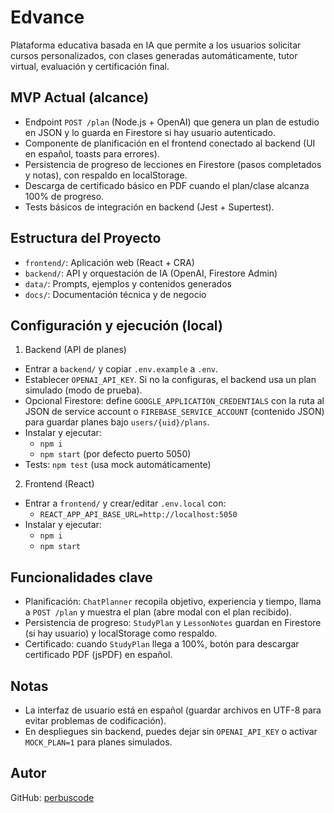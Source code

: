 # Edvance

Plataforma educativa basada en IA que permite a los usuarios solicitar cursos personalizados, con clases generadas automáticamente, tutor virtual, evaluación y certificación final.

## MVP Actual (alcance)

- Endpoint `POST /plan` (Node.js + OpenAI) que genera un plan de estudio en JSON y lo guarda en Firestore si hay usuario autenticado.
- Componente de planificación en el frontend conectado al backend (UI en español, toasts para errores).
- Persistencia de progreso de lecciones en Firestore (pasos completados y notas), con respaldo en localStorage.
- Descarga de certificado básico en PDF cuando el plan/clase alcanza 100% de progreso.
- Tests básicos de integración en backend (Jest + Supertest).

## Estructura del Proyecto

- `frontend/`: Aplicación web (React + CRA)
- `backend/`: API y orquestación de IA (OpenAI, Firestore Admin)
- `data/`: Prompts, ejemplos y contenidos generados
- `docs/`: Documentación técnica y de negocio

## Configuración y ejecución (local)

1. Backend (API de planes)

- Entrar a `backend/` y copiar `.env.example` a `.env`.
- Establecer `OPENAI_API_KEY`. Si no la configuras, el backend usa un plan simulado (modo de prueba).
- Opcional Firestore: define `GOOGLE_APPLICATION_CREDENTIALS` con la ruta al JSON de service account o `FIREBASE_SERVICE_ACCOUNT` (contenido JSON) para guardar planes bajo `users/{uid}/plans`.
- Instalar y ejecutar:
  - `npm i`
  - `npm start` (por defecto puerto 5050)
- Tests: `npm test` (usa mock automáticamente)

2. Frontend (React)

- Entrar a `frontend/` y crear/editar `.env.local` con:
  - `REACT_APP_API_BASE_URL=http://localhost:5050`
- Instalar y ejecutar:
  - `npm i`
  - `npm start`

## Funcionalidades clave

- Planificación: `ChatPlanner` recopila objetivo, experiencia y tiempo, llama a `POST /plan` y muestra el plan (abre modal con el plan recibido).
- Persistencia de progreso: `StudyPlan` y `LessonNotes` guardan en Firestore (si hay usuario) y localStorage como respaldo.
- Certificado: cuando `StudyPlan` llega a 100%, botón para descargar certificado PDF (jsPDF) en español.

## Notas

- La interfaz de usuario está en español (guardar archivos en UTF-8 para evitar problemas de codificación).
- En despliegues sin backend, puedes dejar sin `OPENAI_API_KEY` o activar `MOCK_PLAN=1` para planes simulados.

## Autor

GitHub: [perbuscode](https://github.com/perbuscode)
